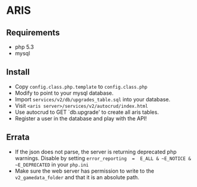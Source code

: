 ARIS
====

Requirements
------------

* php 5.3
* mysql

Install
-------

* Copy `config.class.php.template` to `config.class.php`
* Modify to point to your mysql database.
* Import `services/v2/db/upgrades_table.sql` into your database.
* Visit `<aris server>/services/v2/autocrud/index.html`
* Use autocrud to GET `db.upgrade' to create all aris tables.
* Register a user in the database and play with the API!

Errata
------

* If the json does not parse, the server is returning deprecated php warnings. Disable by setting `error_reporting  =  E_ALL & ~E_NOTICE & ~E_DEPRECATED` in your `php.ini`
* Make sure the web server has permission to write to the `v2_gamedata_folder` and that it is an absolute path.
